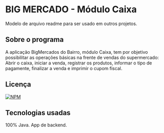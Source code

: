# BIG MERCADO - Módulo Caixa
Modelo de arquivo readme para ser usado em outros projetos.

## Sobre o programa
A aplicação BigMercados do Bairro, módulo Caixa, tem por objetivo possibilitar as operações básicas na frente de vendas do supermercado: Abrir o caixa, iniciar a venda, registrar os produtos, informar o tipo de pagamente, finalizar a venda e imprimir o cupom fiscal.

## Licença

[![NPM](https://img.shields.io/npm/l/react)](https://github.com/sourcegilmar/exemploarquivoreadme/blob/main/license)

## Tecnologias usadas

100% Java. App de backend.
